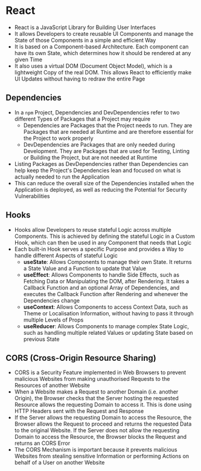 # React

- React is a JavaScript Library for Building User Interfaces
- It allows Developers to create reusable UI Components and manage the State of those Components in a simple and
  efficient Way
- It is based on a Component-based Architecture. Each component can have its own State, which determines how it should
  be rendered at any given Time
- It also uses a virtual DOM (Document Object Model), which is a lightweight Copy of the real DOM. This allows React to
  efficiently make UI Updates without having to redraw the entire Page

## Dependencies

- In a `npm` Project, Dependencies and DevDependencies refer to two different Types of Packages that a Project may
  require
    - Dependencies are Packages that the Project needs to run. They are Packages that are needed at Runtime and are
      therefore essential for the Project to work properly
    - DevDependencies are Packages that are only needed during Development. They are Packages that are used for Testing,
      Linting or Building the Project, but are not needed at Runtime
- Listing Packages as DevDependencies rather than Dependencies can help keep the Project's Dependencies lean and focused
  on what is actually needed to run the Application
- This can reduce the overall size of the Dependencies installed when the Application is deployed, as well as reducing
  the Potential for Security Vulnerabilities

## Hooks

- Hooks allow Developers to reuse stateful Logic across multiple Components. This is achieved by defining the stateful
  Logic in a Custom Hook, which can then be used in any Component that needs that Logic
- Each built-in Hook serves a specific Purpose and provides a Way to handle different Aspects of stateful Logic
    - __useState__: Allows Components to manage their own State. It returns a State Value and a Function to update that
      Value
    - __useEffect__: Allows Components to handle Side Effects, such as Fetching Data or Manipulating the DOM, after
      Rendering. It takes a Callback Function and an optional Array of Dependencies, and executes the Callback Function
      after Rendering and whenever the Dependencies change
    - __useContext__: Allows Components to access Context Data, such as Theme or Localisation Information, without
      having to pass it through multiple Levels of Props
    - __useReducer__: Allows Components to manage complex State Logic, such as handling multiple related Values or
      updating State based on previous State

## CORS (Cross-Origin Resource Sharing)

- CORS is a Security Feature implemented in Web Browsers to prevent malicious Websites from making unauthorised Requests
  to the Resources of another Website
- When a Website makes a Request to another Domain (i.e. another Origin), the Browser checks that the Server hosting the
  requested Resource allows the requesting Domain to access it. This is done using HTTP Headers sent with the Request
  and Response
- If the Server allows the requesting Domain to access the Resource, the Browser allows the Request to proceed and
  returns the requested Data to the original Website. If the Server does not allow the requesting Domain to access the
  Resource, the Browser blocks the Request and returns an CORS Error
- The CORS Mechanism is important because it prevents malicious Websites from stealing sensitive Information or
  performing Actions on behalf of a User on another Website
